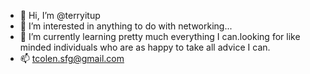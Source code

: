 - 👋 Hi, I’m @terryitup
- 👀 I’m interested in anything to do with networking...
- 🌱 I’m currently learning pretty much everything I can.looking for like minded individuals who are as happy to take all advice I can. 
- 📫 tcolen.sfg@gmail.com

<!---
terryitup/terryitup is a ✨ special ✨ repository because its `README.md` (this file) appears on your GitHub profile.
You can click the Preview link to take a look at your changes.
--->
